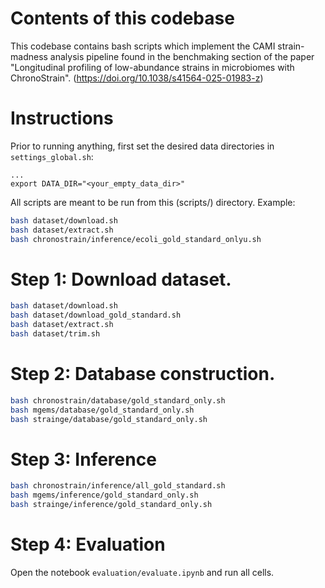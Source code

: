 # Contents of this codebase
This codebase contains bash scripts which implement the CAMI strain-madness analysis pipeline found in the 
benchmaking section of the paper "Longitudinal profiling of low-abundance strains in microbiomes with ChronoStrain".
(https://doi.org/10.1038/s41564-025-01983-z)


# Instructions

Prior to running anything, first set the desired data directories in `settings_global.sh`:
```
...
export DATA_DIR="<your_empty_data_dir>"
```

All scripts are meant to be run from this (scripts/) directory.
Example:
```bash
bash dataset/download.sh
bash dataset/extract.sh
bash chronostrain/inference/ecoli_gold_standard_onlyu.sh
```

# Step 1: Download dataset.

```bash
bash dataset/download.sh
bash dataset/download_gold_standard.sh
bash dataset/extract.sh
bash dataset/trim.sh
```

# Step 2: Database construction.

```bash
bash chronostrain/database/gold_standard_only.sh
bash mgems/database/gold_standard_only.sh
bash strainge/database/gold_standard_only.sh
```

# Step 3: Inference

```bash
bash chronostrain/inference/all_gold_standard.sh
bash mgems/inference/gold_standard_only.sh
bash strainge/inference/gold_standard_only.sh
```

# Step 4: Evaluation

Open the notebook `evaluation/evaluate.ipynb` and run all cells.
